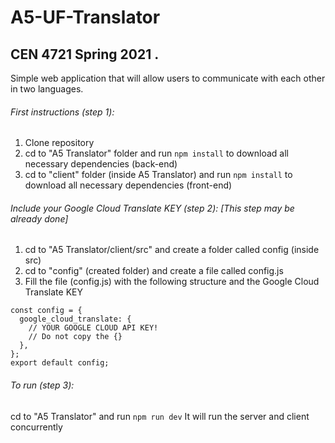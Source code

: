 # A5-UF-Translator
## CEN 4721 Spring 2021 .
Simple web application that will allow users to communicate with each other in two languages.

###### First instructions (step 1):
1) Clone repository
2) cd to "A5 Translator" folder and run ```npm install``` to download all necessary dependencies (back-end)
2) cd to "client" folder (inside A5 Translator) and run ```npm install``` to download all necessary dependencies (front-end)

###### Include your Google Cloud Translate KEY (step 2): [This step may be already done]
1) cd to "A5 Translator/client/src" and create a folder called config (inside src)
2) cd to "config" (created folder) and create a file called config.js
3) Fill the file (config.js) with the following structure and the Google Cloud Translate KEY
```
const config = {
  google_cloud_translate: {
    // YOUR GOOGLE CLOUD API KEY!
    // Do not copy the {}
  },
};
export default config;
```

###### To run (step 3):
cd to "A5 Translator" and run ```npm run dev```
It will run the server and client concurrently
